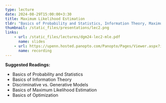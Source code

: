 ```yaml
---
type: lecture
date: 2024-08-29T15:00:00+3:30
title: Maximum Likelihood Estimation 
tldr: "Basics of Probability and Statistics, Information Theory, Maximum Likelihood Estimation"
thumbnail: /static_files/presentations/lec2.png
links: 
    - url: /static_files/lectures/dgm24-lec2-mle.pdf
      name: slides
    - url: https://upenn.hosted.panopto.com/Panopto/Pages/Viewer.aspx?id=9cbfd000-3fd1-4db3-9e08-b1df000a3bef
      name: recording
---
```

**Suggested Readings:**
- Basics of Probability and Statistics
- Basics of Information Theory
- Discriminative vs. Generative Models
- Basics of Maximum Likelihood Estimation
- Basics of Optimization